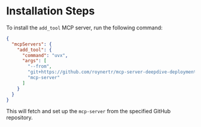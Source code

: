 # Installation Steps

To install the `add_tool` MCP server, run the following command:

```json
{
  "mcpServers": {
    "add_tool": {
      "command": "uvx",
      "args": [
        "--from",
        "git+https://github.com/roynertr/mcp-server-deepdive-deployment.git",
        "mcp-server"
      ]
    }
  }
}
```

This will fetch and set up the `mcp-server` from the specified GitHub repository.
